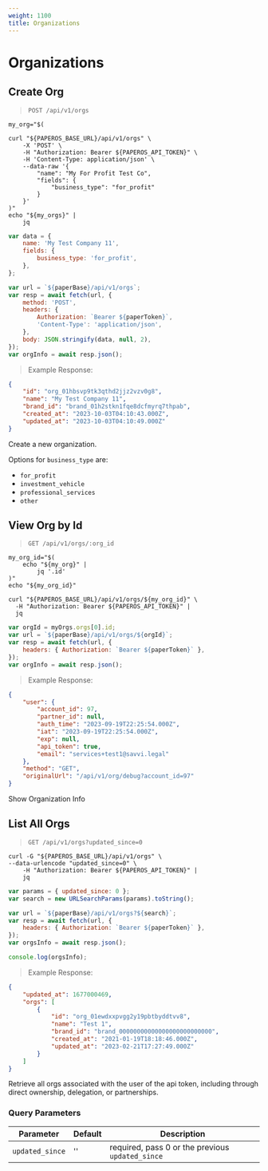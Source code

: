 ```yaml
---
weight: 1100
title: Organizations
---
```


# Organizations

## Create Org

> `POST /api/v1/orgs`

```shell
my_org="$(

curl "${PAPEROS_BASE_URL}/api/v1/orgs" \
    -X 'POST' \
    -H "Authorization: Bearer ${PAPEROS_API_TOKEN}" \
    -H 'Content-Type: application/json' \
    --data-raw '{
        "name": "My For Profit Test Co",
        "fields": {
            "business_type": "for_profit"
        }
    }'
)"
echo "${my_orgs}" |
    jq
```

```javascript
var data = {
    name: 'My Test Company 11',
    fields: {
        business_type: 'for_profit',
    },
};

var url = `${paperBase}/api/v1/orgs`;
var resp = await fetch(url, {
    method: 'POST',
    headers: {
        Authorization: `Bearer ${paperToken}`,
        'Content-Type': 'application/json',
    },
    body: JSON.stringify(data, null, 2),
});
var orgInfo = await resp.json();
```

> Example Response:

```json
{
    "id": "org_01hbsvp9tk3qthd2jjz2vzv0g8",
    "name": "My Test Company 11",
    "brand_id": "brand_01h2stkn1fqe8dcfmyrq7thpab",
    "created_at": "2023-10-03T04:10:43.000Z",
    "updated_at": "2023-10-03T04:10:49.000Z"
}
```

Create a new organization.

Options for `business_type` are:

-   `for_profit`
-   `investment_vehicle`
-   `professional_services`
-   `other`

## View Org by Id

> `GET /api/v1/orgs/:org_id`

```shell
my_org_id="$(
    echo "${my_org}" |
        jq '.id'
)"
echo "${my_org_id}"

curl "${PAPEROS_BASE_URL}/api/v1/orgs/${my_org_id}" \
  -H "Authorization: Bearer ${PAPEROS_API_TOKEN}" |
  jq
```

```javascript
var orgId = myOrgs.orgs[0].id;
var url = `${paperBase}/api/v1/orgs/${orgId}`;
var resp = await fetch(url, {
    headers: { Authorization: `Bearer ${paperToken}` },
});
var orgInfo = await resp.json();
```

> Example Response:

```json
{
    "user": {
        "account_id": 97,
        "partner_id": null,
        "auth_time": "2023-09-19T22:25:54.000Z",
        "iat": "2023-09-19T22:25:54.000Z",
        "exp": null,
        "api_token": true,
        "email": "services+test1@savvi.legal"
    },
    "method": "GET",
    "originalUrl": "/api/v1/org/debug?account_id=97"
}
```

Show Organization Info

## List All Orgs

> `GET /api/v1/orgs?updated_since=0`

```shell
curl -G "${PAPEROS_BASE_URL}/api/v1/orgs" \
--data-urlencode "updated_since=0" \
    -H "Authorization: Bearer ${PAPEROS_API_TOKEN}" |
    jq
```

```javascript
var params = { updated_since: 0 };
var search = new URLSearchParams(params).toString();

var url = `${paperBase}/api/v1/orgs?${search}`;
var resp = await fetch(url, {
    headers: { Authorization: `Bearer ${paperToken}` },
});
var orgsInfo = await resp.json();

console.log(orgsInfo);
```

> Example Response:

```json
{
    "updated_at": 1677000469,
    "orgs": [
        {
            "id": "org_01ewdxxpvgg2y19pbtbyddtvv8",
            "name": "Test 1",
            "brand_id": "brand_00000000000000000000000000",
            "created_at": "2021-01-19T18:18:46.000Z",
            "updated_at": "2023-02-21T17:27:49.000Z"
        }
    ]
}
```

Retrieve all orgs associated with the user of the api token, including through
direct ownership, delegation, or partnerships.

### Query Parameters

| Parameter       | Default | Description                                      |
| --------------- | ------- | ------------------------------------------------ |
| `updated_since` | ''      | required, pass 0 or the previous `updated_since` |
